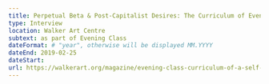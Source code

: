 ```yaml
---
title: Perpetual Beta & Post-Capitalist Desires: The Curriculum of Evening Class
type: Interview
location: Walker Art Centre
subtext: as part of Evening Class
dateFormat: # "year", otherwise will be displayed MM.YYYY
dateEnd: 2019-02-25
dateStart:
url: https://walkerart.org/magazine/evening-class-curriculum-of-a-self-organized-learning-experiment
---
```

